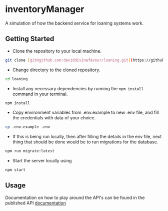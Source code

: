# inventoryManager
  A simulation of how the backend service for loaning systems work.


## Getting Started

- Clone the repository to your local machine.

```sh
git clone [git@github.com:daviddivinefavour/loaning.git](https://github.com/daviddivinefavour/loaning.git)
```

- Change directory to the cloned repository.

```sh
cd loaning
```

- Install any necessary dependencies by running the `npm install` command in your terminal.

```sh
npm install
```

- Copy environment variables from .env.example to new .env file, and fill the credentials with data of your choice.

```sh
cp .env.example .env
```

- If this is being run locally, then after filling the details in the env file, next thing that should be done would be to run migrations for the database.

```sh
npm run migrate:latest
```

- Start the server locally using

```sh
npm start
```


## Usage

Documentation on how to play around the API's can be found in the published API [documentation](https://documenter.getpostman.com/view/18859386/VUqmvf1K)
